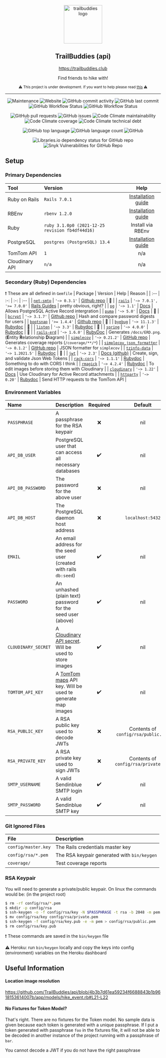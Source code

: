 <div align="center">
  
  <img src="https://i.ibb.co/L5pYP25/logo.png" alt="trailbuddies logo" width="124" />
  
  ## TrailBuddies (api)
  
  https://trailbuddies.club
  
  Find friends to hike with!
  
  <sub>

  ⚠️ This project is under development. If you want to help please read [this](https://trailbuddies.club/join) ⚠️

  </sub>

</div>

---

<div align="center">
  
  ![Maintenance](https://img.shields.io/maintenance/yes/2022)
  ![Website](https://img.shields.io/website?url=https%3A%2F%2Ftrailbuddies.club)
  ![GitHub commit activity](https://img.shields.io/github/commit-activity/w/TrailBuddies/api)
  ![GitHub last commit](https://img.shields.io/github/last-commit/TrailBuddies/api)
  ![GitHub Workflow Status](https://img.shields.io/github/workflow/status/TrailBuddies/api/CI?label=CI)
  ![GitHub Workflow Status](https://img.shields.io/github/workflow/status/TrailBuddies/api/Docs?label=Docs)
  
  ![GitHub pull requests](https://img.shields.io/github/issues-pr/TrailBuddies/api)
  ![GitHub issues](https://img.shields.io/github/issues/TrailBuddies/api)
  ![Code Climate maintainability](https://img.shields.io/codeclimate/maintainability/TrailBuddies/api)
  ![Code Climate coverage](https://img.shields.io/codeclimate/coverage/TrailBuddies/api?label=test%20coverage)
  ![Code Climate technical debt](https://img.shields.io/codeclimate/tech-debt/TrailBuddies/api)
  
  ![GitHub top language](https://img.shields.io/github/languages/top/TrailBuddies/api)
  ![GitHub language count](https://img.shields.io/github/languages/count/TrailBuddies/api)
  ![GitHub](https://img.shields.io/github/license/TrailBuddies/api)
  
  ![Libraries.io dependency status for GitHub repo](https://img.shields.io/librariesio/github/TrailBuddies/api)
  ![Snyk Vulnerabilities for GitHub Repo](https://img.shields.io/snyk/vulnerabilities/github/TrailBuddies/api)
  
</div>

## Setup
### Primary Dependencies
| Tool | Version | Help |
| :-- | :-- | :-: |
| Ruby on Rails | `Rails 7.0.1` | [Installation guide](https://guides.rubyonrails.org/getting_started.html#creating-a-new-rails-project-installing-rails) |
| RBEnv | `rbenv 1.2.0` | [Installation guide](https://github.com/rbenv/rbenv#installation) |
| Ruby | `ruby 3.1.0p0 (2021-12-25 revision fb4df44d16)` | Install via RBEnv |
| PostgreSQL | `postgres (PostgreSQL) 13.4` | [Installation guide](https://www.postgresql.org/download/) |
| TomTom API | `1` | n/a |
| Cloudinary API | `n/a` | n/a |

### Secondary (Ruby) Dependencies
❗ These are all defined in `Gemfile`
| Package | Version | Help | Reason |
| :-- | :-: | :-: | :-- |
| [`net-smtp`](https://rubygems.org/gems/net-smtp) | `'~> 0.3.1'` | [Github repo](https://github.com/ruby/net-smtp) | 🤷 |
| [`rails`](https://rubygems.org/gems/rails) | `'~> 7.0.1', '>= 7.0.0'` | [Rails Guides](https://guides.rubyonrails.org/) | pretty obvious, right? |
| [`pg`](https://rubygems.org/gems/pg) | `'~> 1.1'` | [Docs](https://deveiate.org/code/pg/) | Allows PostgreSQL Active Record intergration |
| [`puma`](https://rubygems.org/gems/puma) | `'~> 5.0'` | [Docs](https://puma.io/puma/) | 🤷 |
| [`bcrypt`](https://rubygems.org/gems/bcrypt) | `'~> 3.1.7'` | [Github repo](https://github.com/bcrypt-ruby/bcrypt-ruby) | Hash and compare password digests for users |
| [`bootsnap`](https://rubygems.org/gems/bootsnap) | `'>= 1.4.4'` | [Github repo](https://github.com/Shopify/bootsnap) | 🤷 |
| [`byebug`](https://rubygems.org/gems/byebug) | `'~> 11.1.3'` | [Rubydoc](https://www.rubydoc.info/gems/byebug/11.1.3) | 🤷 |
| [`listen`](https://rubygems.org/gems/listen) | `'~> 3.3'` | [Rubydoc](https://www.rubydoc.info/gems/listen/3.3.0) | 🤷 |
| [`spring`](https://rubygems.org/gems/spring) | `'~> 4.0.0'` | [Rubydoc](https://www.rubydoc.info/gems/spring/4.0.0) | 🤷 |
| [`rails-erd`](https://rubygems.org/gems/rails-erd) | `'~> 1.6.0'` | [RubyDoc](https://rubydoc.info/github/voormedia/rails-erd/) | Generates `/docs/ERD.png`. (**E**ntity **R**elationship **D**iagram) |
| [`simplecov`](https://rubygems.org/gems/simplecov) | `'~> 0.21.2'` | [GitHub repo](https://github.com/simplecov-ruby/simplecov) | Generates coverage reports (`/coverage/**/*`) |
| [`simplecov_json_formatter`](https://rubygems.org/gems/simplecov_json_formatter) | `'~> 0.1.2'` | [GitHub repo](https://github.com/codeclimate-community/simplecov_json_formatter) | JSON formatter for `simplecov` |
| [`tzinfo-data`](https://rubygems.org/gems/tzinfo-data) | `'~> 1.2021.5'` | [Rubydoc](https://www.rubydoc.info/gems/tzinfo-data/1.2021.5) | 🤷 |
| [`jwt`](https://rubygems.org/gems/jwt) | `'~> 2.3'` | [Docs (github)](https://github.com/jwt/ruby-jwt/blob/master/README.md) | Create, sign, and validate Json Web Tokens |
| [`rack-cors`](https://rubygems.org/gems/rack-cors) | `'~> 1.1.1'` | [Rubydoc](https://www.rubydoc.info/gems/rack-cors/1.1.1) | Something to do with CORS I think |
| [`rmagick`](https://rubygems.org/gems/rmagick) | `'~> 4.2.4'` | [Rubydoc](https://www.rubydoc.info/gems/rmagick/4.2.4) | To edit images before storing them with Cloudinary |
| [`cloudinary`](https://rubygems.org/gems/cloudinary) | `'~> 1.22'` | [Docs](http://cloudinary.com/documentation/rails_integration) | Use Cloudinary for Active Record attachments |
| [`httparty`](https://rubygems.org/gems/httparty) | `'~> 0.20'` | [Rubydoc](https://www.rubydoc.info/gems/httparty/0.20.0) | Send HTTP requests to the TomTom API |

### Environment Variables
| Name | Description | Required | Default |
| :-- | :-- | :-: | :-: |
| `PASSPHRASE` | A passphrase for the RSA keypair | ❌ | nil |
| `API_DB_USER` | PostgreSQL user that can access all necessary databases | ✔️ | nil |
| `API_DB_PASSWORD` | The password for the above user | ❌ | nil |
| `API_DB_HOST` | The PostgreSQL daemon host address | ❌ | `localhost:5432` |
| `EMAIL` | An email address for the seed user (created with rails `db:seed`) | ✔️ | nil |
| `PASSWORD` | An unhashed (plain text) password for the seed user (above) | ✔️ | nil |
| `CLOUDINARY_SECRET` | A [Cloudinary API secret](https://cloudinary.com/documentation/cloudinary_glossary#api_key_and_secret). Will be used to store images | ✔️ | nil |
| `TOMTOM_API_KEY` | A [TomTom maps](https://developer.tomtom.com/map-display-api/documentation/product-information/introduction) API key. Will be used te generate map images | ✔️ | nil |
| `RSA_PUBLIC_KEY` | A RSA public key used to decode JWTs | ❌ | Contents of `config/rsa/public.pem` |
| `RSA_PRIVATE_KEY` | A RSA private key used to sign JWTs | ❌ | Contents of `config/rsa/private.pem` |
| `SMTP_USERNAME` | A valid Sendinblue SMTP login | ✔️ | nil |
| `SMTP_PASSWORD` | A valid Sendinblue SMTP key | ✔️ | nil |

### Git Ignored Files
| File | Description |
| :-- | :-- |
| `config/master.key` | The Rails credentials master key |
| `config/rsa/*.pem` | The RSA keypair generated with `bin/keygen` |
| `coverage/` | Test coverage reports |

### RSA Keypair
You will need to generate a private/public keypair. On linux the commands would be: (in the project root)
```bash
$ rm -rf config/rsa/*.pem
$ mkdir -p config/rsa
$ ssh-keygen -o -f config/rsa/key -N $PASSPHRASE -t rsa -b 2048 -m pem
$ mv config/rsa/key config/rsa/private.pem
$ ssh-keygen -f config/rsa/key.pub -e -m pem > config/rsa/public.pem
$ rm config/rsa/key.pub
```
❗ These commands are saved in the `bin/keygen` file

⚠️ Heroku: run `bin/keygen` locally and copy the keys into config (environment) variables on the Heroku dashboard


## Useful Information
#### Location image resolution
https://github.com/TrailBuddies/api/blob/4b3b7d61ea59234f6688843b1b9618153614007b/app/models/hike_event.rb#L21-L22

#### No Fixtures for Token Model?
That's right. There are no fixtures for the Token model. No sample data is given because each token is generated with a unique passphrase. If I put a token generated with passphrase `foo` in the fixtures file, it will not be able to be decoded in another instance of the project running with a passphrase of `bar`.

You cannot decode a JWT if you do not have the right passphrase
